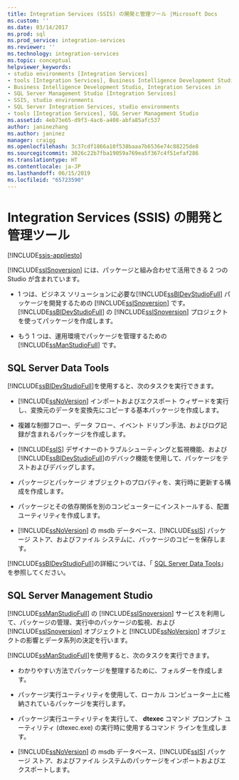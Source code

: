 ```yaml
---
title: Integration Services (SSIS) の開発と管理ツール |Microsoft Docs
ms.custom: ''
ms.date: 03/14/2017
ms.prod: sql
ms.prod_service: integration-services
ms.reviewer: ''
ms.technology: integration-services
ms.topic: conceptual
helpviewer_keywords:
- studio environments [Integration Services]
- tools [Integration Services], Business Intelligence Development Studio
- Business Intelligence Development Studio, Integration Services in
- SQL Server Management Studio [Integration Services]
- SSIS, studio environments
- SQL Server Integration Services, studio environments
- tools [Integration Services], SQL Server Management Studio
ms.assetid: 4eb73e65-d9f3-4ac6-a408-abfa85afc537
author: janinezhang
ms.author: janinez
manager: craigg
ms.openlocfilehash: 3c37cdf1866a10f538baaa7b6536e74c88225de8
ms.sourcegitcommit: 3026c22b7fba19059a769ea5f367c4f51efaf286
ms.translationtype: HT
ms.contentlocale: ja-JP
ms.lasthandoff: 06/15/2019
ms.locfileid: "65723590"
---
```

# <a name="integration-services-ssis-development-and-management-tools"></a>Integration Services (SSIS) の開発と管理ツール

[!INCLUDE[ssis-appliesto](../includes/ssis-appliesto-ssvrpluslinux-asdb-asdw-xxx.md)]


  [!INCLUDE[ssISnoversion](../includes/ssisnoversion-md.md)] には、パッケージと組み合わせて活用できる 2 つの Studio が含まれています。  
  
-   1 つは、ビジネス ソリューションに必要な[!INCLUDE[ssBIDevStudioFull](../includes/ssbidevstudiofull-md.md)] パッケージを開発するための [!INCLUDE[ssISnoversion](../includes/ssisnoversion-md.md)] です。 [!INCLUDE[ssBIDevStudioFull](../includes/ssbidevstudiofull-md.md)] の [!INCLUDE[ssISnoversion](../includes/ssisnoversion-md.md)] プロジェクトを使ってパッケージを作成します。  
  
-   もう 1 つは、運用環境でパッケージを管理するための[!INCLUDE[ssManStudioFull](../includes/ssmanstudiofull-md.md)] です。  
  
## <a name="sql-server-data-tools"></a>SQL Server Data Tools  
 [!INCLUDE[ssBIDevStudioFull](../includes/ssbidevstudiofull-md.md)]を使用すると、次のタスクを実行できます。  
  
-   [!INCLUDE[ssNoVersion](../includes/ssnoversion-md.md)] インポートおよびエクスポート ウィザードを実行し、変換元のデータを変換先にコピーする基本パッケージを作成します。  
  
-   複雑な制御フロー、データ フロー、イベント ドリブン手法、およびログ記録が含まれるパッケージを作成します。  
  
-   [!INCLUDE[ssIS](../includes/ssis-md.md)] デザイナーのトラブルシューティングと監視機能、および [!INCLUDE[ssBIDevStudioFull](../includes/ssbidevstudiofull-md.md)]のデバック機能を使用して、パッケージをテストおよびデバッグします。  
  
-   パッケージとパッケージ オブジェクトのプロパティを、実行時に更新する構成を作成します。  
  
-   パッケージとその依存関係を別のコンピューターにインストールする、配置ユーティリティを作成します。  
  
-   [!INCLUDE[ssNoVersion](../includes/ssnoversion-md.md)] の msdb データベース、[!INCLUDE[ssIS](../includes/ssis-md.md)] パッケージ ストア、およびファイル システムに、パッケージのコピーを保存します。  
  
 [!INCLUDE[ssBIDevStudioFull](../includes/ssbidevstudiofull-md.md)]の詳細については、「 [SQL Server Data Tools](https://msdn.microsoft.com/library/hh272686.aspx)」を参照してください。  
  
## <a name="sql-server-management-studio"></a>SQL Server Management Studio  
 [!INCLUDE[ssManStudioFull](../includes/ssmanstudiofull-md.md)] の [!INCLUDE[ssISnoversion](../includes/ssisnoversion-md.md)] サービスを利用して、パッケージの管理、実行中のパッケージの監視、および [!INCLUDE[ssISnoversion](../includes/ssisnoversion-md.md)] オブジェクトと [!INCLUDE[ssNoVersion](../includes/ssnoversion-md.md)] オブジェクトの影響とデータ系列の決定を行います。  
  
 [!INCLUDE[ssManStudioFull](../includes/ssmanstudiofull-md.md)]を使用すると、次のタスクを実行できます。  
  
-   わかりやすい方法でパッケージを整理するために、フォルダーを作成します。  
  
-   パッケージ実行ユーティリティを使用して、ローカル コンピューター上に格納されているパッケージを実行します。  
  
-   パッケージ実行ユーティリティを実行して、 **dtexec** コマンド プロンプト ユーティリティ (dtexec.exe) の実行時に使用するコマンド ラインを生成します。  
  
-   [!INCLUDE[ssNoVersion](../includes/ssnoversion-md.md)] の msdb データベース、[!INCLUDE[ssIS](../includes/ssis-md.md)] パッケージ ストア、およびファイル システムのパッケージをインポートおよびエクスポートします。  
